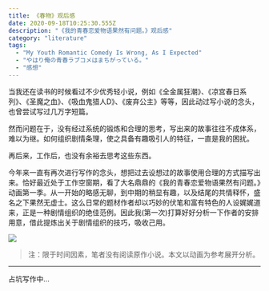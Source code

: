 ```yaml
---
title: 《春物》观后感
date: 2020-09-18T10:25:30.555Z
description: "《我的青春恋爱物语果然有问题。》观后感"
category: "literature"
tags:
  - "My Youth Romantic Comedy Is Wrong, As I Expected"
  - "やはり俺の青春ラブコメはまちがっている。"
  - "感想"
---
```

当我还在读书的时候看过不少优秀轻小说，例如《全金属狂潮》、《凉宫春日系列》、《圣魔之血》、《吸血鬼猎人D》、《废弃公主》等等，因此动过写小说的念头，也曾尝试写过几万字短篇。

然而问题在于，没有经过系统的锻炼和合理的思考，写出来的故事往往不成体系，难以为继。如何组织剧情条理，使之具备有趣吸引人的特征，一直是我的困扰。

再后来，工作后，也没有余裕去思考这些东西。

今年来一直有再次进行写作的念头，想把过去设想过的故事使用合理的方式描写出来。恰好最近处于工作空窗期，看了大名鼎鼎的《我的青春恋爱物语果然有问题。》动画第一季。从一开始的略感无聊，到中期的稍显有趣，以及结尾的共情释怀，盛名之下果然无虚士。这么日常的题材作者却以巧妙的伏笔和富有特色的人设娓娓道来，正是一种剧情组织的绝佳范例。因此我(第一次)打算好好分析一下作者的安排用意，借此提炼出关于剧情组织的技巧，吸收己用。

![](/images/my-youth-romantic-comedy.jpg)

> 注：限于时间因素，笔者没有阅读原作小说。本文以动画为参考展开分析。

---
占坑写作中...
